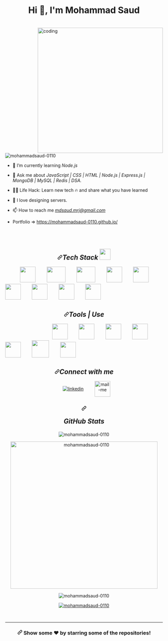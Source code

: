 <h1 align="center">Hi 👋, I'm Mohammad Saud</h1>
<h3 align="center"> 
  <img src="https://camo.githubusercontent.com/fffe3693d44b6b05cb4b79cdf000a8094f38eafdb1b3ab1d3e05eacc60ba6fbd/68747470733a2f2f726561646d652d747970696e672d7376672e6865726f6b756170702e636f6d3f666f6e743d636f6d666f7274616126636f6c6f723d3031364545412673697a653d32342677696474683d353030266c696e65733d43757272656e746c792b4c6561726e696e672b46756c6c2d537461636b2b5765622b446576656c6f706d656e743b4f70656e2d536f757263652b446576656c6f7065723b4e6963652b746f2b6d6565742b796f752e2e2e" alt="" style="margin-left: -340px; font-size: 22px;">

  
</h3>

<img align="right" alt="coding" width="400px" style="margin-left:50px" src="https://i.pinimg.com/originals/e1/f3/41/e1f3413bf5036045713341394f617225.gif">

<p align="left"> <img src="https://komarev.com/ghpvc/?username=mohammadsaud-0110&label=Profile%20views&color=0e75b6&style=flat" alt="mohammadsaud-0110" /> </p>


- 🌱 I’m currently learning *Node.js*

- 💬 Ask me about *JavaScript | CSS | HTML | Node.js | Express.js | MongoDB | MySQL | Redis | DSA.*

- 👨‍💻 Life Hack: Learn new tech 🔥 and share what you have learned

- 💓 I love designing servers.

- 📫 How to reach me *mdsaud.mrj@gmail.com*

- Portfolio => https://mohammadsaud-0110.github.io/

<br><br>



<h2 align="center" dir="auto"><a id="user-content-tech-stack-" class="anchor" aria-hidden="true" href="#tech-stack-"><svg class="octicon octicon-link" viewBox="0 0 16 16" version="1.1" width="16" height="16" aria-hidden="true"><path fill-rule="evenodd" d="M7.775 3.275a.75.75 0 001.06 1.06l1.25-1.25a2 2 0 112.83 2.83l-2.5 2.5a2 2 0 01-2.83 0 .75.75 0 00-1.06 1.06 3.5 3.5 0 004.95 0l2.5-2.5a3.5 3.5 0 00-4.95-4.95l-1.25 1.25zm-4.69 9.64a2 2 0 010-2.83l2.5-2.5a2 2 0 012.83 0 .75.75 0 001.06-1.06 3.5 3.5 0 00-4.95 0l-2.5 2.5a3.5 3.5 0 004.95 4.95l1.25-1.25a.75.75 0 00-1.06-1.06l-1.25 1.25a2 2 0 01-2.83 0z"></path></svg></a><i>Tech Stack <a target="_blank" rel="noopener noreferrer nofollow" href="https://camo.githubusercontent.com/beb64ff21c883e318e4f5db5231c2ba4175705bea1c9249e82a41ab375db4f75/68747470733a2f2f6d65646961322e67697068792e636f6d2f6d656469612f51737347456d706b79454f684243623765312f67697068792e6769663f6369643d656366303565343761306e336769316266716e74716d6f62386739616964316f796a327772336473336d67373030626c267269643d67697068792e676966"><img src="https://camo.githubusercontent.com/beb64ff21c883e318e4f5db5231c2ba4175705bea1c9249e82a41ab375db4f75/68747470733a2f2f6d65646961322e67697068792e636f6d2f6d656469612f51737347456d706b79454f684243623765312f67697068792e6769663f6369643d656366303565343761306e336769316266716e74716d6f62386739616964316f796a327772336473336d67373030626c267269643d67697068792e676966" width="35" style="max-width: 100%;"></a></i></h2>
<div style="margin: 0px auto; display: inline;">  &nbsp; &nbsp;   &nbsp; &nbsp; &nbsp; &nbsp;  <img src="https://encrypted-tbn0.gstatic.com/images?q=tbn:ANd9GcTTP_RBWniG6RLuxBFaaQFguZB9ycs_w6Xbjw&usqp=CAU" style="width: 50px;" alt="">
 &nbsp; &nbsp; &nbsp; &nbsp;  <img src="https://cdn4.iconfinder.com/data/icons/social-media-logos-6/512/121-css3-512.png" style="width: 60px; height: 50px; margin-bottom: 5px;" alt="">
  &nbsp; &nbsp; &nbsp; &nbsp; <img src="https://upload.wikimedia.org/wikipedia/commons/thumb/3/38/HTML5_Badge.svg/800px-HTML5_Badge.svg.png" style="width: 60px; height: 50px; margin-bottom: 5px;" alt="">
  &nbsp; &nbsp; &nbsp; &nbsp; <img src="https://icons-for-free.com/iconfiles/png/512/js+library+long+shadow+nodejs+web+icon-1320184850167478047.png" style="width: 50px; height: 50px; margin-bottom: 5px;" alt="">
 &nbsp; &nbsp; &nbsp; &nbsp;  <img src="https://ih1.redbubble.net/image.438908244.6144/st,small,507x507-pad,600x600,f8f8f8.u2.jpg" style="width: 50px; height: 50px; margin-bottom: 5px;" alt="">
&nbsp; &nbsp; &nbsp; &nbsp;   <img src="https://cdn.iconscout.com/icon/free/png-256/mongodb-5-1175140.png" style="width: 50px; height: 50px; margin-bottom: 5px;" alt="">
&nbsp; &nbsp; &nbsp; &nbsp;   <img src="https://play-lh.googleusercontent.com/9zvNJHedNg_6lOdwcodODMVsyeHKxuTIpnbBzomRGGZAp_vKVXnd5SlF8XZcXyGYjQ" style="width: 50px; height: 50px; margin-bottom: 5px;" alt="">
 &nbsp; &nbsp; &nbsp; &nbsp;  <img src="https://obscureproblemsandgotchas.com/wp-content/uploads/2018/06/bootstrap-stack-e1530246058846.png" style="width: 50px; height: 50px; margin-bottom: 5px;" alt="">
 &nbsp; &nbsp; &nbsp; &nbsp;  <img src="https://encrypted-tbn0.gstatic.com/images?q=tbn:ANd9GcTJCTPT5iKGh1Fzcwyz4aOdD5hvqAfpphGQHw&usqp=CAU" style="width: 50px; height: 50px; margin-bottom: 5px;" alt="">
  

<br>
<h2 align="center" dir="auto"><a id="user-content-tech-stack-" class="anchor" aria-hidden="true" href="#tech-stack-"><svg class="octicon octicon-link" viewBox="0 0 16 16" version="1.1" width="16" height="16" aria-hidden="true"><path fill-rule="evenodd" d="M7.775 3.275a.75.75 0 001.06 1.06l1.25-1.25a2 2 0 112.83 2.83l-2.5 2.5a2 2 0 01-2.83 0 .75.75 0 00-1.06 1.06 3.5 3.5 0 004.95 0l2.5-2.5a3.5 3.5 0 00-4.95-4.95l-1.25 1.25zm-4.69 9.64a2 2 0 010-2.83l2.5-2.5a2 2 0 012.83 0 .75.75 0 001.06-1.06 3.5 3.5 0 00-4.95 0l-2.5 2.5a3.5 3.5 0 004.95 4.95l1.25-1.25a.75.75 0 00-1.06-1.06l-1.25 1.25a2 2 0 01-2.83 0z"></path></svg></a><i>Tools | Use</i></h2>
<div style="margin: 0px auto; display: inline;">  &nbsp; &nbsp;  &nbsp; &nbsp; &nbsp; &nbsp;  &nbsp; &nbsp; &nbsp; &nbsp;  &nbsp; &nbsp; &nbsp; &nbsp; &nbsp;   &nbsp; &nbsp; &nbsp; &nbsp; <img src="https://upload.wikimedia.org/wikipedia/commons/4/45/Notion_app_logo.png" style="width: 50px;" alt="">
    &nbsp; &nbsp;  &nbsp; &nbsp; <img src="https://git-scm.com/images/logos/downloads/Git-Icon-1788C.png" style="width: 50px;" alt="">
    &nbsp; &nbsp;  &nbsp; &nbsp; <img src="https://cdn-icons-png.flaticon.com/512/25/25231.png" style="width: 50px;" alt="">
    &nbsp; &nbsp;  &nbsp; &nbsp; <img src="https://cdn.freebiesupply.com/logos/large/2x/netlify-logo-png-transparent.png" style="width: 50px;" alt="">
    &nbsp; &nbsp;  &nbsp; &nbsp; <img src="https://code.visualstudio.com/assets/images/code-stable.png" style="width: 50px;" alt="">
    &nbsp; &nbsp;  &nbsp; &nbsp; <img src="https://cdn.worldvectorlogo.com/logos/postman.svg" style="width: 55px;" alt="">
    &nbsp; &nbsp;  &nbsp; &nbsp; <img src="https://avatars.githubusercontent.com/u/77067997?s=200&v=4" style="width: 50px;" alt="">
 <br>
  


  <h2 align="center" dir="auto"><a id="user-content-tech-stack-" class="anchor" aria-hidden="true" href="#tech-stack-"><svg class="octicon octicon-link" viewBox="0 0 16 16" version="1.1" width="16" height="16" aria-hidden="true"><path fill-rule="evenodd" d="M7.775 3.275a.75.75 0 001.06 1.06l1.25-1.25a2 2 0 112.83 2.83l-2.5 2.5a2 2 0 01-2.83 0 .75.75 0 00-1.06 1.06 3.5 3.5 0 004.95 0l2.5-2.5a3.5 3.5 0 00-4.95-4.95l-1.25 1.25zm-4.69 9.64a2 2 0 010-2.83l2.5-2.5a2 2 0 012.83 0 .75.75 0 001.06-1.06 3.5 3.5 0 00-4.95 0l-2.5 2.5a3.5 3.5 0 004.95 4.95l1.25-1.25a.75.75 0 00-1.06-1.06l-1.25 1.25a2 2 0 01-2.83 0z"></path></svg></a><i>Connect with me</i></h2>
 <p align="center" dir="auto">
              &nbsp;   &nbsp;  <a href="https://www.linkedin.com/in/mdsaud/" rel="nofollow"><img align="center" src="https://camo.githubusercontent.com/1b3a98a6f9dc0b661fff8ca80b84338580750ffba882bd625efe869293d05307/68747470733a2f2f736b696c6c69636f6e732e6465762f69636f6e733f693d6c696e6b6564696e" alt="linkedin" data-canonical-src="https://skillicons.dev/icons?i=linkedin" style="max-width: 100%;"></a>
            &nbsp;   &nbsp;   &nbsp;   &nbsp;   <a title="mdsaud.mrj@gmail.com" href="mailto:mdsaud.mrj@gmail.com"><img align="center" src="https://camo.githubusercontent.com/70917cb7756d2e3f19d86872d89102269d6aed7115a7be64f29bbf1aed12baf9/68747470733a2f2f63646e2d69636f6e732d706e672e666c617469636f6e2e636f6d2f3132382f3838382f3838383835332e706e67" width="50px" alt="mail-me" data-canonical-src="https://cdn-icons-png.flaticon.com/128/888/888853.png" style="max-width: 100%;"></a>

<p align="left">
</p>
  
  
  
  
  <h2 align="center" dir="auto"><a id="user-content-tech-stack-" class="anchor" aria-hidden="true" href="#tech-stack-"><svg class="octicon octicon-link" viewBox="0 0 16 16" version="1.1" width="16" height="16" aria-hidden="true"><path fill-rule="evenodd" d="M7.775 3.275a.75.75 0 001.06 1.06l1.25-1.25a2 2 0 112.83 2.83l-2.5 2.5a2 2 0 01-2.83 0 .75.75 0 00-1.06 1.06 3.5 3.5 0 004.95 0l2.5-2.5a3.5 3.5 0 00-4.95-4.95l-1.25 1.25zm-4.69 9.64a2 2 0 010-2.83l2.5-2.5a2 2 0 012.83 0 .75.75 0 001.06-1.06 3.5 3.5 0 00-4.95 0l-2.5 2.5a3.5 3.5 0 004.95 4.95l1.25-1.25a.75.75 0 00-1.06-1.06l-1.25 1.25a2 2 0 01-2.83 0z"></path></svg></a>
    

<i>GitHub Stats</i></h2>
  
<p  align="center" ><img   src="https://github-readme-stats.vercel.app/api?username=mohammadsaud-0110&show_icons=true&locale=en" alt="mohammadsaud-0110" /></p> 
  
<p  align="center" ><img style="width:470px" src="https://github-readme-stats.vercel.app/api/top-langs?username=mohammadsaud-0110&show_icons=true&locale=en&layout=compact" alt="mohammadsaud-0110" /></p> 

<p  align="center"><img  src="https://github-readme-streak-stats.herokuapp.com?user=mohammadsaud-0110" alt="mohammadsaud-0110" /></p>

<p align="center"> <a href="https://github.com/ryo-ma/github-profile-trophy"><img src="https://github-profile-trophy.vercel.app/?username=mohammadsaud-0110" alt="mohammadsaud-0110" /></a> </p>

  <br><hr>
  
  <h3 align="center" dir="auto"><a id="user-content--show-some-️-by-starring-some-of-the-repositories" class="anchor" aria-hidden="true" href="#-show-some-️-by-starring-some-of-the-repositories"><svg class="octicon octicon-link" viewBox="0 0 16 16" version="1.1" width="16" height="16" aria-hidden="true"><path fill-rule="evenodd" d="M7.775 3.275a.75.75 0 001.06 1.06l1.25-1.25a2 2 0 112.83 2.83l-2.5 2.5a2 2 0 01-2.83 0 .75.75 0 00-1.06 1.06 3.5 3.5 0 004.95 0l2.5-2.5a3.5 3.5 0 00-4.95-4.95l-1.25 1.25zm-4.69 9.64a2 2 0 010-2.83l2.5-2.5a2 2 0 012.83 0 .75.75 0 001.06-1.06 3.5 3.5 0 00-4.95 0l-2.5 2.5a3.5 3.5 0 004.95 4.95l1.25-1.25a.75.75 0 00-1.06-1.06l-1.25 1.25a2 2 0 01-2.83 0z"></path></svg></a>
 Show some <g-emoji class="g-emoji" alias="heart" fallback-src="https://github.githubassets.com/images/icons/emoji/unicode/2764.png">❤️</g-emoji> by starring some of the repositories!
</h3>
